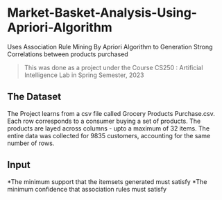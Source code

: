 # Market-Basket-Analysis-Using-Apriori-Algorithm
Uses Association Rule Mining By Apriori Algorithm to Generation Strong Correlations between products purchased
>This was done as a project under the Course CS250 : Artificial Intelligence Lab in Spring Semester, 2023

## The Dataset
The Project learns from a csv file called Grocery Products Purchase.csv.
Each row corresponds to a consumer buying a set of products. The products are layed across columns - upto a maximum of 32 items.
The entire data was collected for 9835 customers, accounting for the same number of rows.

## Input
*The minimum support that the itemsets generated must satisfy
*The minimum confidence that association rules must satisfy

